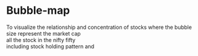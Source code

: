 # Bubble-map
To visualize the relationship and concentration of stocks
where the bubble size represent the market cap
<br>
all the stock in the nifty fifty <br>
including stock holding pattern and
